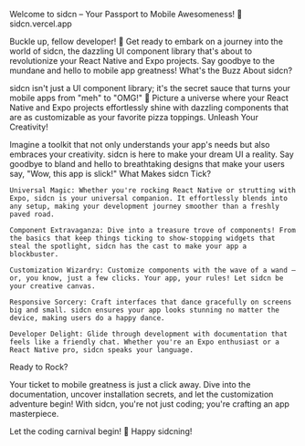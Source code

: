 Welcome to sidcn – Your Passport to Mobile Awesomeness! 🚀
sidcn.vercel.app

Buckle up, fellow developer! 🤠 Get ready to embark on a journey into the world of sidcn, the dazzling UI component library that's about to revolutionize your React Native and Expo projects. Say goodbye to the mundane and hello to mobile app greatness!
What's the Buzz About sidcn?

sidcn isn't just a UI component library; it's the secret sauce that turns your mobile apps from "meh" to "OMG!" 🌟 Picture a universe where your React Native and Expo projects effortlessly shine with dazzling components that are as customizable as your favorite pizza toppings.
Unleash Your Creativity!

Imagine a toolkit that not only understands your app's needs but also embraces your creativity. sidcn is here to make your dream UI a reality. Say goodbye to bland and hello to breathtaking designs that make your users say, "Wow, this app is slick!"
What Makes sidcn Tick?

    Universal Magic: Whether you're rocking React Native or strutting with Expo, sidcn is your universal companion. It effortlessly blends into any setup, making your development journey smoother than a freshly paved road.

    Component Extravaganza: Dive into a treasure trove of components! From the basics that keep things ticking to show-stopping widgets that steal the spotlight, sidcn has the cast to make your app a blockbuster.

    Customization Wizardry: Customize components with the wave of a wand – or, you know, just a few clicks. Your app, your rules! Let sidcn be your creative canvas.

    Responsive Sorcery: Craft interfaces that dance gracefully on screens big and small. sidcn ensures your app looks stunning no matter the device, making users do a happy dance.

    Developer Delight: Glide through development with documentation that feels like a friendly chat. Whether you're an Expo enthusiast or a React Native pro, sidcn speaks your language.

Ready to Rock?

Your ticket to mobile greatness is just a click away. Dive into the documentation, uncover installation secrets, and let the customization adventure begin! With sidcn, you're not just coding; you're crafting an app masterpiece.

Let the coding carnival begin! 🎉 Happy sidcning!
